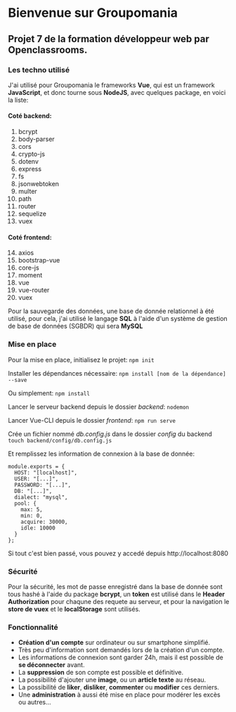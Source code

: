 # Bienvenue sur Groupomania
## Projet 7 de la formation développeur web par Openclassrooms.
### Les techno utilisé
J'ai utilisé pour Groupomania le frameworks **Vue**, qui est un framework **JavaScript**, et donc tourne sous **NodeJS**, avec quelques package, en voici la liste:

#### Coté backend: 
1. bcrypt 
2. body-parser 
3. cors 
4. crypto-js 
5. dotenv
6. express 
7. fs 
8. jsonwebtoken 
9. multer 
10. path 
11. router 
12. sequelize 
13. vuex

#### Coté frontend: 
14. axios
15. bootstrap-vue
16. core-js
17. moment
18. vue
19. vue-router
20. vuex

Pour la sauvegarde des données, une base de donnée relationnel à été utilisé, pour cela, j'ai utilisé le langage **SQL** à l'aide d'un système de gestion de base de données (SGBDR) qui sera **MySQL**

### Mise en place
Pour la mise en place, initialisez le projet: 
`npm init`

Installer les dépendances nécessaire:
`npm install [nom de la dépendance] --save`

Ou simplement:
`npm install`

Lancer le serveur backend depuis le dossier *backend*: 
`nodemon`

Lancer Vue-CLI depuis le dossier *frontend*:
`npm run serve`

Crée un fichier nommé *db.config.js* dans le dossier *config* du backend
`touch backend/config/db.config.js`

Et remplissez les information de connexion à la base de donnée:
```
module.exports = {
  HOST: "[localhost]",
  USER: "[...]",
  PASSWORD: "[...]",
  DB: "[...]",
  dialect: "mysql",
  pool: {
    max: 5,
    min: 0,
    acquire: 30000,
    idle: 10000
  }
};
```

Si tout c'est bien passé, vous pouvez y accedé depuis http://localhost:8080

### Sécurité
Pour la sécurité, les mot de passe enregistré dans la base de donnée sont tous hashé à l'aide du package **bcrypt**, un **token** est utilisé dans le **Header Authorization** pour chaqune des requete au serveur, et pour la navigation le **store de vuex** et le **localStorage** sont utilisés.

### Fonctionnalité
* **Création d'un compte** sur ordinateur ou sur smartphone simplifié.
* Très peu d'information sont demandés lors de la création d'un compte.
* Les informations de connexion sont garder 24h, mais il est possible de **se déconnecter** avant.
* La **suppression** de son compte est possible et définitive.
* La possibilité d'ajouter une **image**, ou un **article texte** au réseau.
* La possibilité de **liker**, **disliker**, **commenter** ou **modifier** ces derniers.
* Une **administration** à aussi été mise en place pour modérer les excès ou autres...
